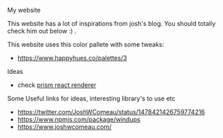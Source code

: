 My website

This website has a lot of inspirations from josh's blog. You should totally check him out below :) .

This website uses this color pallete with some tweaks:
- https://www.happyhues.co/palettes/3

Ideas
- check [prism react renderer](https://github.com/FormidableLabs/prism-react-renderer) 

Some Useful links for ideas, interesting library's to use etc
- https://twitter.com/JoshWComeau/status/1478421426759774216
- https://www.npmjs.com/package/windups
- https://www.joshwcomeau.com/